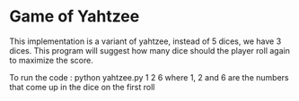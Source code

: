 # Game of Yahtzee

This implementation is a variant of yahtzee, instead of 5 dices, we have 3 dices.
This program will suggest how many dice should the player roll again to maximize the score.

To run the code :
python yahtzee.py 1 2 6
where 1, 2 and 6 are the numbers that come up in the dice on the first roll
